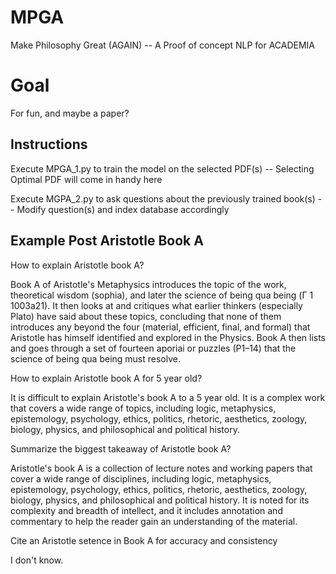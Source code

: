 # MPGA
Make Philosophy Great (AGAIN) -- A Proof of concept NLP for ACADEMIA
# Goal
For fun, and maybe a paper?
## Instructions
Execute MPGA_1.py to train the model on the selected PDF(s) -- Selecting Optimal PDF will come in handy here

Execute MGPA_2.py to ask questions about the previously trained book(s) -- Modify question(s)  and index database accordingly 
## Example Post Aristotle Book A
How to explain Aristotle book A?

Book A of Aristotle's Metaphysics introduces the topic of the work, theoretical wisdom (sophia), and later the science of being qua being (Γ 1 1003a21). It then looks at and critiques what earlier thinkers (especially Plato) have said about these topics, concluding that none of them introduces any beyond the four (material, efficient, final, and formal) that Aristotle has himself identified and explored in the Physics. Book A then lists and goes through a set of fourteen aporiai or puzzles (P1–14) that the science of being qua being must resolve.

How to explain Aristotle book A for 5 year old?

It is difficult to explain Aristotle's book A to a 5 year old. It is a complex work that covers a wide range of topics, including logic, metaphysics, epistemology, psychology, ethics, politics, rhetoric, aesthetics, zoology, biology, physics, and philosophical and political history.

Summarize the biggest takeaway of Aristotle book A?

 Aristotle's book A is a collection of lecture notes and working papers that cover a wide range of disciplines, including logic, metaphysics, epistemology, psychology, ethics, politics, rhetoric, aesthetics, zoology, biology, physics, and philosophical and political history. It is noted for its complexity and breadth of intellect, and it includes annotation and commentary to help the reader gain an understanding of the material.

Cite an Aristotle setence in Book A for accuracy and consistency

I don't know.


